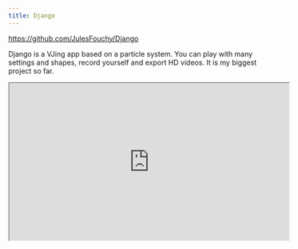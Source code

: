 ```yaml
---
title: Django
---
```


https://github.com/JulesFouchy/Django

Django is a VJing app based on a particle system. You can play with many settings and shapes, record yourself and export HD videos. It is my biggest project so far.

<iframe width="560" height="315" src="https://www.youtube.com/embed/aqB7xCp21mM" allowfullscreen=""></iframe>
<br/><br/>
